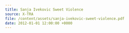 ```yaml
---
title: Sanja Ivekovic Sweet Violence
source: X-TRA
file: /content/assets/sanja-ivekovic-sweet-violence.pdf
date: 2012-01-01 12:00:00 +0000
---
```

